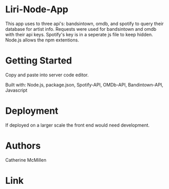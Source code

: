 # Liri-Node-App
This app uses to three api's: bandsintown, omdb, and spotify to query their database for artist info. Requests were used for bandsintown and omdb with their api keys. Spotify's key is in a seperate js file to keep hidden. Node.js allows the npm extentions. 

# Getting Started
Copy and paste into server code editor. 

Built with: Node.js, package.json, Spotify-API, OMDb-API, Bandintown-API, Javascript 

# Deployment
If deployed on a larger scale the front end would need development.

# Authors
Catherine McMillen

# Link



